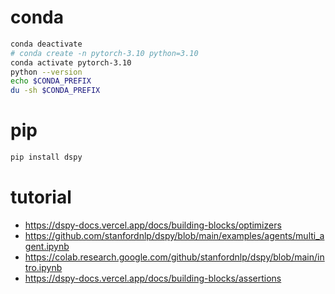 # conda
```sh
conda deactivate
# conda create -n pytorch-3.10 python=3.10
conda activate pytorch-3.10
python --version
echo $CONDA_PREFIX
du -sh $CONDA_PREFIX

```

# pip
```sh
pip install dspy

```


# tutorial
* https://dspy-docs.vercel.app/docs/building-blocks/optimizers
* https://github.com/stanfordnlp/dspy/blob/main/examples/agents/multi_agent.ipynb
* https://colab.research.google.com/github/stanfordnlp/dspy/blob/main/intro.ipynb
* https://dspy-docs.vercel.app/docs/building-blocks/assertions
